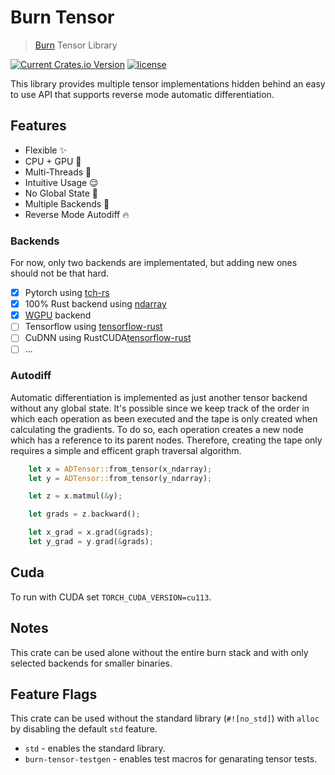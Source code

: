 # Burn Tensor

> [Burn](https://github.com/burn-rs/burn) Tensor Library 

[![Current Crates.io Version](https://img.shields.io/crates/v/burn-tensor.svg)](https://crates.io/crates/burn-tensor)
[![license](https://shields.io/badge/license-MIT%2FApache--2.0-blue)](https://github.com/burn-rs/burn-tensor/blob/master/README.md)

This library provides multiple tensor implementations hidden behind an easy to use API that supports reverse mode automatic differentiation.

## Features

* Flexible ✨
* CPU + GPU 🙏
* Multi-Threads 🚀
* Intuitive Usage 😌
* No Global State 🚫
* Multiple Backends 🦾
* Reverse Mode Autodiff 🔥

### Backends

For now, only two backends are implementated, but adding new ones should not be that hard.

* [X] Pytorch using [tch-rs](https://github.com/LaurentMazare/tch-rs)
* [X] 100% Rust backend using [ndarray](https://github.com/rust-ndarray/ndarray)
* [X] [WGPU](https://github.com/gfx-rs/wgpu) backend
* [ ] Tensorflow using [tensorflow-rust](https://github.com/tensorflow/rust)
* [ ] CuDNN using RustCUDA[tensorflow-rust](https://github.com/Rust-GPU/Rust-CUDA)
* [ ] ...

### Autodiff

Automatic differentiation is implemented as just another tensor backend without any global state.
It's possible since we keep track of the order in which each operation as been executed and the tape is only created when calculating the gradients.
To do so, each operation creates a new node which has a reference to its parent nodes.
Therefore, creating the tape only requires a simple and efficent graph traversal algorithm.

```rust
    let x = ADTensor::from_tensor(x_ndarray);
    let y = ADTensor::from_tensor(y_ndarray);

    let z = x.matmul(&y);

    let grads = z.backward();

    let x_grad = x.grad(&grads);
    let y_grad = y.grad(&grads);
```

## Cuda

To run with CUDA set `TORCH_CUDA_VERSION=cu113`.

## Notes

This crate can be used alone without the entire burn stack and with only selected backends for smaller binaries.


## Feature Flags

This crate can be used without the standard library (`#![no_std]`) with `alloc` by disabling
the default `std` feature.

* `std` - enables the standard library.
* `burn-tensor-testgen` - enables test macros for genarating tensor tests. 

